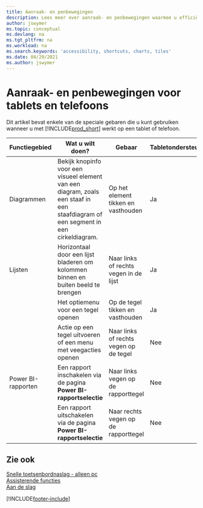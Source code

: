 ```yaml
---
title: Aanraak- en penbewegingen
description: Lees meer over aanraak- en penbewegingen waarmee u efficiënt kunt werken met uw gegevens op tablets en telefoons.
author: jswymer
ms.topic: conceptual
ms.devlang: na
ms.tgt_pltfrm: na
ms.workload: na
ms.search.keywords: 'accessibility, shortcuts, charts, tiles'
ms.date: 04/29/2021
ms.author: jswymer
---
```


# <a name="touch-and-pen-gestures-for-tablet-and-phones"></a><a name="touch-and-pen-gestures-for-tablet-and-phones"></a>Aanraak- en penbewegingen voor tablets en telefoons

Dit artikel bevat enkele van de speciale gebaren die u kunt gebruiken wanneer u met [!INCLUDE[prod_short](includes/prod_short.md)] werkt op een tablet of telefoon.

|Functiegebied|Wat u wilt doen?|Gebaar|Tabletondersteuning|Telefoonondersteuning|
|------------|----------------------|-------|--------------|-------------|
|Diagrammen|Bekijk knopinfo voor een visueel element van een diagram, zoals een staaf in een staafdiagram of een segment in een cirkeldiagram.|Op het element tikken en vasthouden|Ja|Ja|
|Lijsten|Horizontaal door een lijst bladeren om kolommen binnen en buiten beeld te brengen|Naar links of rechts vegen in de lijst|Ja|Nee|
||Het optiemenu voor een tegel openen|Op de tegel tikken en vasthouden|Ja|Ja|
||Actie op een tegel uitvoeren of een menu met veegacties openen |Naar links of rechts vegen op de tegel|Nee|Ja|
|Power BI-rapporten|Een rapport inschakelen via de pagina **Power BI-rapportselectie** |Naar links vegen op de rapporttegel|Nee|Ja|
||Een rapport uitschakelen via de pagina **Power BI-rapportselectie** |Naar rechts vegen op de rapporttegel|Nee|Ja|

<!-- ## Charts

Business Central built-in charts display useful information about business data and KPIs. You can get additional information about the data by using the tooltips that are available on top of the data. To access a tooltip, tap and hold or hover over the data.

-->

## <a name="see-also"></a><a name="see-also"></a>Zie ook

[Snelle toetsenbordnaslag - alleen pc](keyboard-shortcuts-cheatsheet.md)  
[Assisterende functies](ui-accessibility.md)  
[Aan de slag](/dynamics365/business-central/ui-get-ready-business)  

[!INCLUDE[footer-include](includes/footer-banner.md)]
